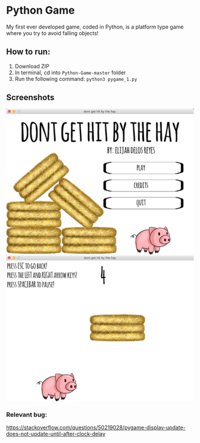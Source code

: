 # Python Game
My first ever developed game, coded in Python, is a platform type game where you try to avoid falling objects!

## How to run:
1. Download ZIP
2. In terminal, cd into `Python-Game-master` folder
3. Run the following command:
`python3 pygame_1.py`

## Screenshots
<img src= https://github.com/eedelosreyes2/Python-Game/blob/master/images/homescreen.png>
<img src= https://github.com/eedelosreyes2/Python-Game/blob/master/images/ingame.png>

### Relevant bug:
https://stackoverflow.com/questions/50219028/pygame-display-update-does-not-update-until-after-clock-delay
